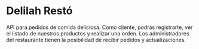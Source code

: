 # Delilah Restó
API para pedidos de comida deliciosa. Como cliente, podrás registrarte, ver el listado de nuestros productos y realizar una orden. Los administradores del restaurante tienen la posibilidad de recibir pedidos y actualizaciones.
